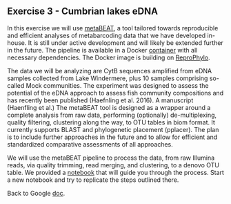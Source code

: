 ## Exercise 3 - Cumbrian lakes eDNA ##

In this exercise we will use [metaBEAT](https://github.com/HullUni-bioinformatics/metaBEAT), a tool tailored towards reproducible and efficient analyses of metabarcoding data that we have developed in-house. It is still under active development and will likely be extended further in the future. The pipeline is available in a Docker [container](https://registry.hub.docker.com/u/chrishah/metabeat/) with all necessary dependencies. The Docker image is building on [ReproPhylo](https://registry.hub.docker.com/u/szitenberg/reprophylo/).

The data we will be analyzing are CytB sequences amplified from eDNA samples collected from Lake Windermere, plus 10 samples comprising so-called Mock communities. The experiment was designed to assess the potential of the eDNA approach to assess fish community compositions and has recently been published (Haefnling et al. 2016). A manuscript (Haenfling et al.) The metaBEAT tool is designed as a wrapper around a complete analysis from raw data, performing (optionally) de-multiplexing, quality filtering, clustering along the way, to OTU tables in biom format. It currently supports BLAST and phylogenetic placement (pplacer). The plan is to include further approaches in the future and to allow for efficient and standardized comparative assessments of all approaches.

We will use the metaBEAT pipeline to process the data, from raw Illumina reads, via quality trimming, read merging, and clustering, to a denovo OTU table. We provided a [notebook](https://github.com/HullUni-bioinformatics/metabarcode-course-2016/blob/master/data/exercise-3/eDNA_example_metadata.ipynb) that will guide you through the process. Start a new notebook and try to replicate the steps outlined there.

Back to Google [doc](https://docs.google.com/document/d/1h9d0JrTsDLzsOV5klMkD47807dWTmcXN3uxoYp0ei64/edit#heading=h.47vs6jk5xu41).
